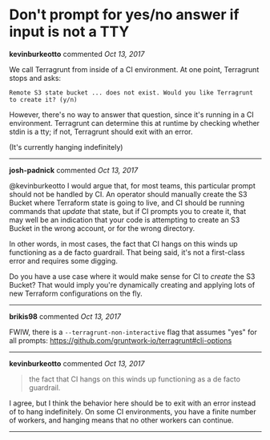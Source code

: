 # Don't prompt for yes/no answer if input is not a TTY

**kevinburkeotto** commented *Oct 13, 2017*

We call Terragrunt from inside of a CI environment. At one point, Terragrunt stops and asks:

```
Remote S3 state bucket ... does not exist. Would you like Terragrunt to create it? (y/n) 
```

However, there's no way to answer that question, since it's running in a CI environment. Terragrunt can determine this at runtime by checking whether stdin is a tty; if not, Terragrunt should exit with an error.

(It's currently hanging indefinitely)
<br />
***


**josh-padnick** commented *Oct 13, 2017*

@kevinburkeotto I would argue that, for most teams, this particular prompt should not be handled by CI. An operator should manually create the S3 Bucket where Terraform state is going to live, and CI should be running commands that _update_ that state, but if CI prompts you to create it, that may well be an indication that your code is attempting to create an S3 Bucket in the wrong account, or for the wrong directory.

In other words, in most cases, the fact that CI hangs on this winds up functioning as a de facto guardrail. That being said, it's not a first-class error and requires some digging. 

Do you have a use case where it would make sense for CI to _create_ the S3 Bucket? That would imply you're dynamically creating and applying lots of new Terraform configurations on the fly.
***

**brikis98** commented *Oct 13, 2017*

FWIW, there is a `--terragrunt-non-interactive` flag that assumes "yes" for all prompts: https://github.com/gruntwork-io/terragrunt#cli-options
***

**kevinburkeotto** commented *Oct 13, 2017*

> the fact that CI hangs on this winds up functioning as a de facto guardrail.

I agree, but I think the behavior here should be to exit with an error instead of to hang indefinitely. On some CI environments, you have a finite number of workers, and hanging means that no other workers can continue.
***

